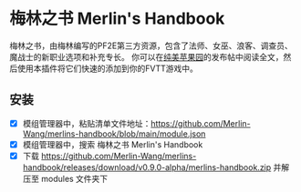 # 梅林之书 Merlin's Handbook

梅林之书，由梅林编写的PF2E第三方资源，包含了法师、女巫、浪客、调查员、魔战士的新职业选项和补充专长。
你可以在[纯美苹果园](https://www.goddessfantasy.net/bbs/index.php?topic=135145.0)的发布帖中阅读全文，然后使用本插件将它们快速的添加到你的FVTT游戏中。

## 安装

- [x] 模组管理器中，粘贴清单文件地址：https://github.com/Merlin-Wang/merlins-handbook/blob/main/module.json 
- [x] 模组管理器中，搜索 梅林之书 Merlin's Handbook
- [x] 下载 https://github.com/Merlin-Wang/merlins-handbook/releases/download/v0.9.0-alpha/merlins-handbook.zip 并解压至 modules 文件夹下
